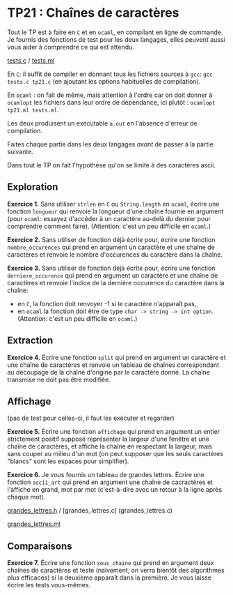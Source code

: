 TP21 : Chaînes de caractères
==


Tout le TP est à faire en `C` et en `ocaml`, en compilant en ligne de
commande. Je fournis des fonctions de test pour les deux langages,
elles peuvent aussi vous aider à comprendre ce qui est attendu.

[tests.c](tests.c) / [tests.ml](tests.ml)

En `C`: il suffit de compiler en donnant tous les fichiers sources à
`gcc`: `gcc tests.c tp21.c` (en ajoutant les options habituelles de
compilation).

En `ocaml` : on fait de même, mais attention à l'ordre car on doit
donner à `ocamlopt` les fichiers dans leur ordre de dépendance, ici
plutôt : `ocamlopt tp21.ml tests.ml`.


Les deux produisent un exécutable `a.out` en l'absence d'erreur de
compilation.

Faites chaque partie dans les deux langages _avant_ de passer
à la partie suivante.

Dans tout le TP on fait l'hypothèse qu'on se limite à des caractères ascii.

## Exploration

**Exercice 1.** Sans utiliser `strlen` en `C` ou `String.length` en
`ocaml`, écrire une fonction `longueur` qui renvoie la longueur d'une
chaîne fournie en argument (pour `ocaml`: essayez d'accéder à un
caractère au-delà du dernier pour comprendre comment faire).
(Attention: c'est un peu difficile en `ocaml`.)

**Exercice 2.** Sans utiliser de fonction déjà écrite pour, écrire une
fonction `nombre_occurences` qui prend en argument un caractère et
une chaîne de caractères et renvoie le nombre d'occurences du
caractère dans la chaîne.

**Exercice 3.** Sans utiliser de fonction déjà écrite pour, écrire une
fonction `derniere_occurence` qui prend en argument un caractère et
une chaîne de caractères et renvoie l'indice de la dernière occurence
du caractère dans la chaîne:
* en `C`, la fonction doit renvoyer -1 si le caractère n'apparaît pas,
* en `ocaml` la fonction doit être de type `char -> string -> int option`.
(Attention: c'est un peu difficile en `ocaml`.)


## Extraction

**Exercice 4.** Écrire une fonction `split` qui prend en argument un
caractère et une chaîne de caractères et renvoie un tableau de chaînes
correspondant au découpage de la chaîne d'origine par le caractère
donné. La chaîne transmise ne doit pas être modifiée.


## Affichage
(pas de test pour celles-ci, il faut les exécuter et
regarder) 

**Exercice 5.** Écrire une fonction `affichage` qui prend en argument un entier
strictement positif supposé représenter la largeur d'une fenêtre et
une chaîne de caractères, et affiche la chaîne en respectant la
largeur, mais sans couper au milieu d'un mot (on peut supposer que les
seuls caractères "blancs" sont les espaces pour simplifier).


**Exercice 6.** Je vous fournis un tableau de grandes lettres. Écrire
une fonction `ascii_art` qui prend en argument une chaîne de
cacractères et l'affiche en grand, mot par mot (c'est-à-dire avec un
retour à la ligne après chaque mot).

[grandes_lettres.h](grandes_lettres.h) / [grandes_lettres.c] (grandes_lettres.c)

[grandes_lettres.ml](grandes_lettres.ml)


## Comparaisons

**Exercice 7.** Écrire une fonction `sous_chaine` qui prend en
argument deux chaînes de caractères et teste
(naïvement, on verra bientôt des algorithmes plus efficaces) si la
deuxième apparaît dans la première. Je vous laisse écrire les tests vous-mêmes.


